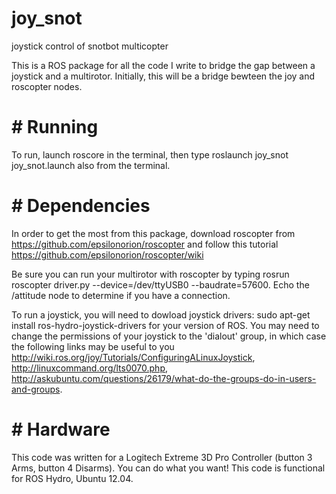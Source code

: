 # joy_snot
joystick control of snotbot multicopter

This is a ROS package for all the code I write to bridge the gap between a joystick and a multirotor. Initially, this will be a bridge bewteen the joy and roscopter nodes.

# # Running
To run, launch roscore in the terminal, then type roslaunch joy_snot joy_snot.launch also from the terminal.

# # Dependencies
In order to get the most from this package, download roscopter from https://github.com/epsilonorion/roscopter and follow this tutorial https://github.com/epsilonorion/roscopter/wiki

Be sure you can run your multirotor with roscopter by typing rosrun roscopter driver.py --device=/dev/ttyUSB0 --baudrate=57600.  Echo the /attitude node to determine if you have a connection.

To run a joystick, you will need to dowload joystick drivers: sudo apt-get install ros-hydro-joystick-drivers for your version of ROS.  You may need to change the permissions of your joystick to the 'dialout' group, in which case the following links may be useful to you http://wiki.ros.org/joy/Tutorials/ConfiguringALinuxJoystick, http://linuxcommand.org/lts0070.php, http://askubuntu.com/questions/26179/what-do-the-groups-do-in-users-and-groups. 

# # Hardware
This code was written for a Logitech Extreme 3D Pro Controller (button 3 Arms, button 4 Disarms).  You can do what you want!  This code is functional for ROS Hydro, Ubuntu 12.04.


